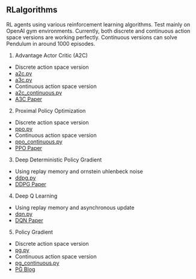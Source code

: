 ## RLalgorithms

RL agents using various reinforcement learning algorithms.
Test mainly on OpenAI gym environments.
Currently, both discrete and continuous action space versions are working perfectly. 
Continuous versions can solve Pendulum in around 1000 episodes.

1. Advantage Actor Critic (A2C)
- Discrete action space version
- [a2c.py](https://github.com/GaoGroupUCSD/RLalgorithms/blob/master/a2c.py)
- [a3c.py](https://github.com/GaoGroupUCSD/RLalgorithms/blob/master/a3c.py)
- Continuous action space version
- [a2c_continuous.py](https://github.com/GaoGroupUCSD/RLalgorithms/blob/master/a2c_continuous.py)
- [A3C Paper](https://arxiv.org/abs/1602.01783) 
2.  Proximal Policy Optimization 
- Discrete action space version
- [ppo.py](https://github.com/GaoGroupUCSD/RLalgorithms/blob/master/ppo.py)
- Continuous action space version
- [ppo_continuous.py](https://github.com/GaoGroupUCSD/RLalgorithms/blob/master/ppo_continuous.py)
- [PPO Paper](https://arxiv.org/abs/1707.06347)
3. Deep Deterministic Policy Gradient
- Using replay memory and ornstein uhlenbeck noise
- [ddpg.py](https://github.com/GaoGroupUCSD/RLalgorithms/blob/master/ddpg.py)
- [DDPG Paper](https://arxiv.org/abs/1509.02971)
4. Deep Q Learning
- Using replay memory and asynchronous update
- [dqn.py](https://github.com/GaoGroupUCSD/RLalgorithms/blob/master/dqn.py)
- [DQN Paper](https://arxiv.org/abs/1312.5602)
5. Policy Gradient
- Discrete action space version
- [pg.py](https://github.com/GaoGroupUCSD/RLalgorithms/blob/master/pg.py)
- Continuous action space version
- [pg_continuous.py](https://github.com/GaoGroupUCSD/RLalgorithms/blob/master/pg_continuous.py)
- [PG Blog](http://karpathy.github.io/2016/05/31/rl/)